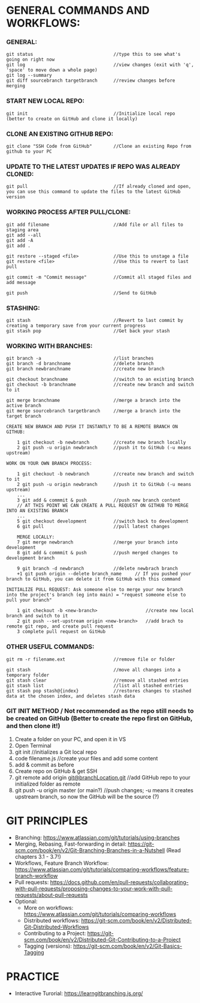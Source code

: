 # GENERAL COMMANDS AND WORKFLOWS:

### GENERAL:

    git status                              //type this to see what's going on right now
    git log                                 //view changes (exit with 'q', 'space' to move down a whole page)
    git log --summary
    git diff sourcebranch targetbranch      //review changes before merging

### START NEW LOCAL REPO:

    git init                                //Initialize local repo (better to create on GitHub and clone it locally)

### CLONE AN EXISTING GITHUB REPO:

    git clone "SSH Code from GitHub"        //Clone an existing Repo from github to your PC

### UPDATE TO THE LATEST UPDATES IF REPO WAS ALREADY CLONED:

    git pull                                //If already cloned and open, you can use this command to update the files to the latest GitHub version

### WORKING PROCESS AFTER PULL/CLONE:

    git add filename                        //Add file or all files to staging area
    git add --all
    git add -A
    git add .
    
    git restore --staged <file>             //Use this to unstage a file
    git restore <file>                      //Use this to revert to last pull

    git commit -m "Commit message"          //Commit all staged files and add message

    git push                                //Send to GitHub

### STASHING:

    git stash                               //Revert to last commit by creating a temporary save from your current progress
    git stash pop                           //Get back your stash

### WORKING WITH BRANCHES:

    git branch -a                           //list branches
    git branch -d branchname                //delete branch
    git branch newbranchname                //create new branch

    git checkout branchname                 //switch to an existing branch
    git checkout -b branchname              //create new branch and switch to it

    git merge branchname                    //merge a branch into the active branch
    git merge sourcebranch targetbranch     //merge a branch into the target branch

    CREATE NEW BRANCH AND PUSH IT INSTANTLY TO BE A REMOTE BRANCH ON GITHUB:
        
        1 git checkout -b newbranch         //create new branch locally
        2 git push -u origin newbranch      //push it to GitHub (-u means upstream)

    WORK ON YOUR OWN BRANCH PROCESS:

        1 git checkout -b newbranch         //create new branch and switch to it
        2 git push -u origin newbranch      //push it to GitHub (-u means upstream)
        ...
        3 git add & commmit & push          //push new branch content
        // AT THIS POINT WE CAN CREATE A PULL REQUEST ON GITHUB TO MERGE INTO AN EXISTING BRANCH
        ...
        5 git checkout development          //switch back to development
        6 git pull                          //pull latest changes

        MERGE LOCALLY:
        7 git merge newbranch               //merge your branch into development
        8 git add & commmit & push          //push merged changes to development branch

        9 git branch -d newbranch           //delete newbrach branch
        +1 git push origin --delete branch_name     // If you pushed your branch to GitHub, you can delete it from GitHub with this command
    
    INITIALIZE PULL REQUEST: Ask someone else to merge your new branch into the project's branch (eg into main) = "request someone else to pull your branch"

        1 git checkout -b <new-branch>                  //create new local branch and switch to it
        2 git push --set-upstream origin <new-branch>   //add brach to remote git repo, and create pull request
        3 complete pull request on GitHub

### OTHER USEFUL COMMANDS:

    git rm -r filename.ext                  //remove file or folder

    git stash                               //move all changes into a temporary folder
    git stash clear                         //remove all stashed entries
    git stash list                          //list all stashed entries
    git stash pop stash@{index}             //restores changes to stashed data at the chosen index, and deletes stash data

### GIT INIT METHOD / Not recommended as the repo still needs to be created on GitHub (Better to create the repo first on GitHub, and then clone it!)

1. Create a folder on your PC, and open it in VS
2. Open Terminal
3. git init                                      //initializes a Git local repo
4. code filename.js                              //create your files and add some content
5. add & commit as before
6. Create repo on GitHub & get SSH
7. git remote add origin git@branchLocation.git  //add GitHub repo to your initialized folder as remote
8. git push -u origin master (or main?)          //push changes; -u means it creates upstream branch, so now the GitHub will be the source (?)

# GIT PRINCIPLES
- Branching: https://www.atlassian.com/git/tutorials/using-branches
- Merging, Rebasing, Fast-forwarding in detail: https://git-scm.com/book/en/v2/Git-Branching-Branches-in-a-Nutshell (Read chapters 3.1 - 3.7!)
- Workflows, Feature Branch Workflow: https://www.atlassian.com/git/tutorials/comparing-workflows/feature-branch-workflow
- Pull requests: https://docs.github.com/en/pull-requests/collaborating-with-pull-requests/proposing-changes-to-your-work-with-pull-requests/about-pull-requests
- Optional:
    - More on workflows: https://www.atlassian.com/git/tutorials/comparing-workflows
    - Distributed workflows: https://git-scm.com/book/en/v2/Distributed-Git-Distributed-Workflows
    - Contributing to a Project: https://git-scm.com/book/en/v2/Distributed-Git-Contributing-to-a-Project
    - Tagging (versions): https://git-scm.com/book/en/v2/Git-Basics-Tagging

# PRACTICE
- Interactive Turorial: https://learngitbranching.js.org/